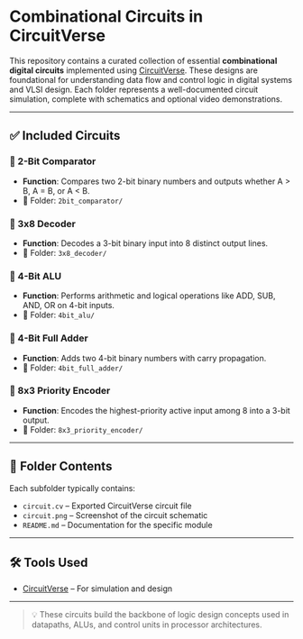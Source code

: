 # Combinational Circuits in CircuitVerse

This repository contains a curated collection of essential **combinational digital circuits** implemented using [CircuitVerse](https://circuitverse.org). These designs are foundational for understanding data flow and control logic in digital systems and VLSI design. Each folder represents a well-documented circuit simulation, complete with schematics and optional video demonstrations.

---

## ✅ Included Circuits

### 🔹 2-Bit Comparator
- **Function**: Compares two 2-bit binary numbers and outputs whether A > B, A = B, or A < B.
- 📁 Folder: `2bit_comparator/`

### 🔹 3x8 Decoder
- **Function**: Decodes a 3-bit binary input into 8 distinct output lines.
- 📁 Folder: `3x8_decoder/`

### 🔹 4-Bit ALU
- **Function**: Performs arithmetic and logical operations like ADD, SUB, AND, OR on 4-bit inputs.
- 📁 Folder: `4bit_alu/`

### 🔹 4-Bit Full Adder
- **Function**: Adds two 4-bit binary numbers with carry propagation.
- 📁 Folder: `4bit_full_adder/`

### 🔹 8x3 Priority Encoder
- **Function**: Encodes the highest-priority active input among 8 into a 3-bit output.
- 📁 Folder: `8x3_priority_encoder/`

---

## 📂 Folder Contents

Each subfolder typically contains:
- `circuit.cv` – Exported CircuitVerse circuit file
- `circuit.png` – Screenshot of the circuit schematic
- `README.md` – Documentation for the specific module

---

## 🛠 Tools Used
- [CircuitVerse](https://circuitverse.org) – For simulation and design

---

> 💡 These circuits build the backbone of logic design concepts used in datapaths, ALUs, and control units in processor architectures.